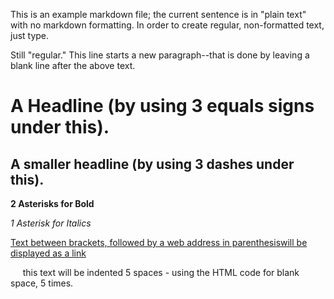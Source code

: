 This is an example markdown file; the current sentence is in "plain text" with no markdown formatting.  In order to create regular, non-formatted text, just type.

Still "regular." This line starts a new paragraph--that is done by leaving a blank line after the above text.

A Headline (by using 3 equals signs under this).
===

A smaller headline (by using 3 dashes under this).
---

**2 Asterisks for Bold**

*1 Asterisk for Italics*

[Text between brackets, followed by a web address in parenthesiswill be displayed as a link](www.google.com)

&nbsp;&nbsp;&nbsp;&nbsp;&nbsp;this text will be indented 5 spaces - using the HTML code for blank space, 5 times.
